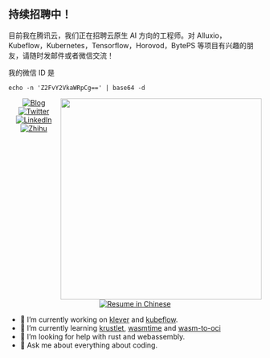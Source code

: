 ## 持续招聘中！

目前我在腾讯云，我们正在招聘云原生 AI 方向的工程师。对 Alluxio，Kubeflow，Kubernetes，Tensorflow，Horovod，BytePS 等项目有兴趣的朋友，请随时发邮件或者微信交流！

我的微信 ID 是

```
echo -n 'Z2FvY2VkaWRpCg==' | base64 -d
```

<img align="right" src="https://github-readme-stats.vercel.app/api?username=gaocegege&show_icons=true&icon_color=000000&text_color=000000&bg_color=ffffff&hide_title=false&title_color=000000" width="400" />

<p align="center">
	<a href="http://gaocegege.com/Blog"><img src="https://img.shields.io/badge/blog-200k%20pageviews-ffffff.svg?style=social" alt="Blog"></a>
	<a href="https://twitter.com/gaocegege"><img src="https://img.shields.io/twitter/follow/gaocegege.svg?style=social" alt="Twitter"></a>
	<a href="https://www.linkedin.com/in/gaocegege/"><img src="https://img.shields.io/badge/LinkedIn-gaocegege-blueviolet.svg?style=social" alt="LinkedIn"></a>
	<a href="https://www.zhihu.com/people/gaocegege"><img src="https://img.shields.io/badge/%E7%9F%A5%E4%B9%8E-gaocegege-blueviolet.svg?style=social" alt="Zhihu"></a>
	<a href="http://gaocegege.com/resume/cn/"><img src="https://img.shields.io/badge/%E7%AE%80%E5%8E%86-%E4%B8%AD%E6%96%87-blue.svg" alt="Resume in Chinese"></a>
</p>

- 🔭 I’m currently working on [klever](https://github.com/kleveross) and [kubeflow](https://github.com/kubeflow/).
- 🌱 I’m currently learning [krustlet](https://github.com/deislabs/krustlet), [wasmtime](https://github.com/bytecodealliance/wasmtime) and [wasm-to-oci](https://github.com/engineerd/wasm-to-oci)
- 🤔 I’m looking for help with rust and webassembly.
- 💬 Ask me about everything about coding.
